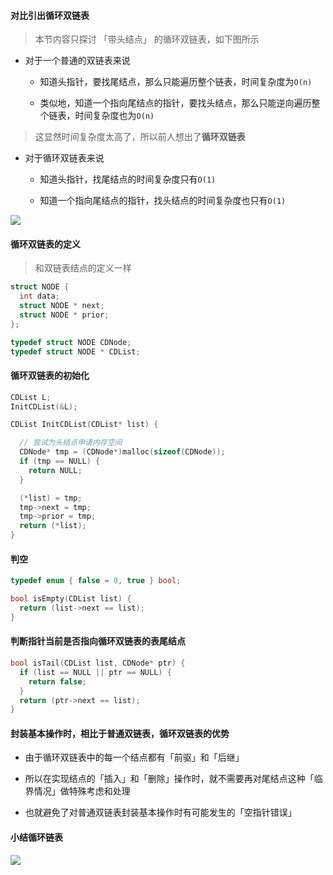 #### 对比引出循环双链表

> 本节内容只探讨 「带头结点」 的循环双链表，如下图所示

- 对于一个普通的双链表来说

  - 知道头指针，要找尾结点，那么只能遍历整个链表，时间复杂度为`O(n)`

  - 类似地，知道一个指向尾结点的指针，要找头结点，那么只能逆向遍历整个链表，时间复杂度也为`O(n)`

> 这显然时间复杂度太高了，所以前人想出了**循环双链表**

- 对于循环双链表来说

  - 知道头指针，找尾结点的时间复杂度只有`O(1)`

  - 知道一个指向尾结点的指针，找头结点的时间复杂度也只有`O(1)`

<img src="https://gitee.com/pj-l/imgs-1/raw/master/screenShot/image-20211010163447287.png"></img>

#### 循环双链表的定义

> 和双链表结点的定义一样

```c
struct NODE {
  int data;
  struct NODE * next;
  struct NODE * prior;
};

typedef struct NODE CDNode;
typedef struct NODE * CDList;
```

#### 循环双链表的初始化

```c
CDList L;
InitCDList(&L);
```

```c
CDList InitCDList(CDList* list) {

  // 尝试为头结点申请内存空间
  CDNode* tmp = (CDNode*)malloc(sizeof(CDNode));
  if (tmp == NULL) {
    return NULL;
  }

  (*list) = tmp;
  tmp->next = tmp;
  tmp->prior = tmp;
  return (*list);
}
```

#### 判空

```c
typedef enum { false = 0, true } bool;

bool isEmpty(CDList list) {
  return (list->next == list);
}
```

#### 判断指针当前是否指向循环双链表的表尾结点

```c
bool isTail(CDList list, CDNode* ptr) {
  if (list == NULL || ptr == NULL) {
    return false;
  }
  return (ptr->next == list);
}
```

#### 封装基本操作时，相比于普通双链表，循环双链表的优势

- 由于循环双链表中的每一个结点都有「前驱」和「后继」

- 所以在实现结点的「插入」和「删除」操作时，就不需要再对尾结点这种「临界情况」做特殊考虑和处理

- 也就避免了对普通双链表封装基本操作时有可能发生的「空指针错误」

#### 小结循环链表

<img src="https://gitee.com/pj-l/imgs-1/raw/master/screenShot/image-20211010171213832.png"></img>
